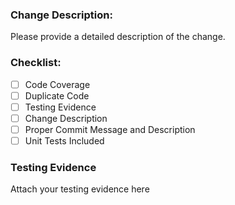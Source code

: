 ### Change Description:
Please provide a detailed description of the change.

### Checklist:
- [ ]  Code Coverage
- [ ]  Duplicate Code
- [ ]  Testing Evidence
- [ ]  Change Description
- [ ]  Proper Commit Message and Description
- [ ]  Unit Tests Included

### Testing Evidence
Attach your testing evidence here
